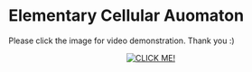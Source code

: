 # Elementary Cellular Auomaton


Please click the image for video demonstration. Thank you :)
<p align="center">
 <a href="https://www.youtube.com/watch?v=L5TOfSBUMhE"><img src="https://github.com/ianparcs/elementary-cellular-automata/blob/master/elementary-cellular-automaton.png" alt ="CLICK ME!"/></a>
